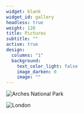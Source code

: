 ```yaml
---
widget: blank
widget_id: gallery
headless: true
weight: 120
title: Pictures
subtitle: ""
active: true
design:
  columns: "1"
  background:
    text_color_light: false
    image_darken: 0
    image: ""
---
```



![](arches.jpg "Arches National Park")

![](london.jpg "London")